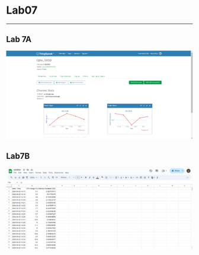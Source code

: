 # Lab07
----
## Lab 7A
![thingspeak](../images/thingspeak.png)

## Lab7B
![msys terminal](../images/thingspeakExcel.png)
